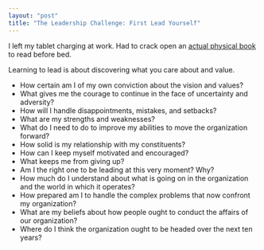```yaml
---
layout: "post"
title: "The Leadership Challenge: First Lead Yourself"
---
```

I left my tablet charging at work. Had to crack open an [actual physical book](http://www.amazon.com/The-Leadership-Challenge-4th-Edition/dp/0787984922) to read before bed.

Learning to lead is about discovering what you care about and value.

* How certain am I of my own conviction about the vision and values?
* What gives me the courage to continue in the face of uncertainty and adversity?
* How will I handle disappointments, mistakes, and setbacks?
* What are my strengths and weaknesses?
* What do I need to do to improve my abilities to move the organization forward?
* How solid is my relationship with my constituents?
* How can I keep myself motivated and encouraged?
* What keeps me from giving up?
* Am I the right one to be leading at this very moment? Why?
* How much do I understand about what is going on in the organization and the world in which it operates?
* How prepared am I to handle the complex problems that now confront my organization?
* What are my beliefs about how people ought to conduct the affairs of our organization?
* Where do I think the organization ought to be headed over the next ten years?